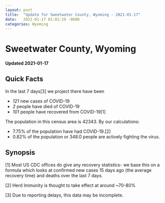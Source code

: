 ```yaml
---
layout: post
title:  "Update for Sweetwater County, Wyoming - 2021-01-17"
date:   2021-01-17 01:01:29 -0600
categories: Wyoming
---
```


# Sweetwater County, Wyoming
#### Updated 2021-01-17

## Quick Facts

In the last 7 days[3] we project there have been
- *121* new cases of COVID-19
- *2* people have died of COVID-19
- *101* people have recovered from COVID-19[1]

The population in this census area is 42343. By our calculations:
- 7.75% of the population have had COVID-19.[2]
- 0.82% of the population or 348.0 people are actively fighting the virus.

## Synopsis




[1] Most US CDC offices do give any recovery statistics- we base this on a formula which looks at confirmed new cases
15 days ago (the average recovery time) and deaths over the last 7 days.

[2] Herd Immunity is thought to take effect at around ~70-80%

[3] Due to reporting delays, this data may be incomplete.
 
    